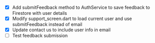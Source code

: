 - [x] Add submitFeedback method to AuthService to save feedback to Firestore with user details
- [x] Modify support_screen.dart to load current user and use submitFeedback instead of email
- [x] Update contact us to include user info in email
- [ ] Test feedback submission
